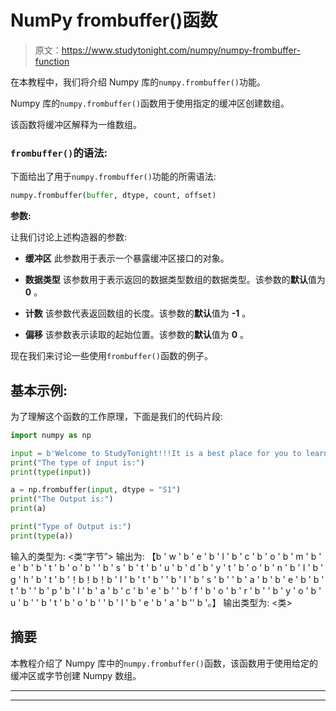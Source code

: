 # NumPy frombuffer()函数

> 原文：<https://www.studytonight.com/numpy/numpy-frombuffer-function>

在本教程中，我们将介绍 Numpy 库的`numpy.frombuffer()`功能。

Numpy 库的`numpy.frombuffer()`函数用于使用指定的缓冲区创建数组。

该函数将缓冲区解释为一维数组。

### `frombuffer()`的语法:

下面给出了用于`numpy.frombuffer()`功能的所需语法:

```py
numpy.frombuffer(buffer, dtype, count, offset) 
```

**参数:**

让我们讨论上述构造器的参数:

*   **缓冲区**
    此参数用于表示一个暴露缓冲区接口的对象。

*   **数据类型**
    该参数用于表示返回的数据类型数组的数据类型。该参数的**默认**值为 **0** 。

*   **计数**
    该参数代表返回数组的长度。该参数的**默认**值为 **-1** 。

*   **偏移**
    该参数表示读取的起始位置。该参数的**默认**值为 **0** 。

现在我们来讨论一些使用`frombuffer()`函数的例子。

## 基本示例:

为了理解这个函数的工作原理，下面是我们的代码片段:

```py
import numpy as np  

input = b'Welcome to StudyTonight!!!It is a best place for you to learn coding online..'  
print("The type of input is:") 
print(type(input))

a = np.frombuffer(input, dtype = "S1")  
print("The Output is:") 
print(a)

print("Type of Output is:")
print(type(a)) 
```

输入的类型为:
<类“字节”>
输出为:
【b ' w ' b ' e ' b ' l ' b ' c ' b ' o ' b ' m ' b ' e ' b ' b ' t ' b ' o ' b ' ' b ' s ' b ' t ' b ' u '
b ' d ' b ' y ' t ' b ' o ' b ' n ' b ' I ' b ' g ' h ' b ' t ' b '！b！b！b ' I ' b ' t '
b ' ' b ' I ' b ' s ' b ' ' b ' a ' b ' b ' e ' b ' b ' t ' b ' ' b ' p ' b ' l ' b ' a '
b ' c ' b ' e ' b ' ' b ' f ' b ' o ' b ' r ' b ' ' b ' y ' o ' b ' u ' b ' ' b ' t ' b ' o ' b ' '
b ' l ' b ' e ' b ' a ' b '' b '。】
输出类型为:
<类>

## 摘要

本教程介绍了 Numpy 库中的`numpy.frombuffer()`函数，该函数用于使用给定的缓冲区或字节创建 Numpy 数组。

* * *

* * *